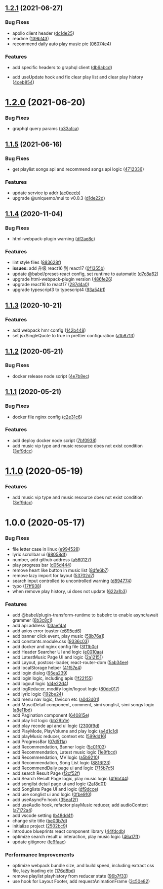 ## [1.2.1](https://github.com/uniquemo/react-netease-music/compare/v1.2.0...v1.2.1) (2021-06-27)

### Bug Fixes

- apollo client header ([dc1de25](https://github.com/uniquemo/react-netease-music/commit/dc1de255ae2676dda7a9f720f5923ebe03139a6e))
- readme ([139bf43](https://github.com/uniquemo/react-netease-music/commit/139bf4398cf22a92ad5293829ab03617932b8a9b))
- recommend daily auto play music pic ([06074e4](https://github.com/uniquemo/react-netease-music/commit/06074e4ea663878d3c6da0e679078991d718efa4))

### Features

- add specific headers to graphql client ([db6abcd](https://github.com/uniquemo/react-netease-music/commit/db6abcdc77cbdf60275bb0fdfc1ab23b38f551db))

- add useUpdate hook and fix clear play list and clear play history ([4ceb854](https://github.com/uniquemo/react-netease-music/commit/4ceb854d7179c09caaf129e2066f40a0aee49a5f))

# [1.2.0](https://github.com/uniquemo/react-netease-music/compare/v1.1.6...v1.2.0) (2021-06-20)

### Bug Fixes

- graphql query params ([b33afca](https://github.com/uniquemo/react-netease-music/commit/b33afca9ca9d9d1dbbdfb24a92854e7d2bd9367a))

## [1.1.5](https://github.com/uniquemo/react-netease-music/compare/v1.1.4...v1.1.5) (2021-06-16)

### Bug Fixes

- get playlist songs api and recommend songs api logic ([4712336](https://github.com/uniquemo/react-netease-music/commit/471233697921555526f5523d7d199f95c638a20c))

### Features

- update service ip addr ([ac0eecb](https://github.com/uniquemo/react-netease-music/commit/ac0eecb384876c518791a817f95f1e944c302465))
- upgrade @uniquemo/mui to v0.0.3 ([d1de22d](https://github.com/uniquemo/react-netease-music/commit/d1de22deaaebb65fae02c479a8f20125424289d5))

## [1.1.4](https://github.com/uniquemo/react-netease-music/compare/v1.1.3...v1.1.4) (2020-11-04)

### Bug Fixes

- html-webpack-plugin warning ([df2ae8c](https://github.com/uniquemo/react-netease-music/commit/df2ae8c544c586aeff47785dfaf1ed1bf3ccce46))

### Features

- lint style files ([883628f](https://github.com/uniquemo/react-netease-music/commit/883628f02658779f6111be13a7c63167e5d0f47e))
- **issues:** add 升级 react16 到 react17 ([0f1355b](https://github.com/uniquemo/react-netease-music/commit/0f1355b309773f52b2c7754f64f30fe5902150e2))
- update @babel/preset-react config, set runtime to automatic ([d7c8a62](https://github.com/uniquemo/react-netease-music/commit/d7c8a622f641b1306ca7c4ee5023ad48eb6428a3))
- upgrade html-webpack-plugin version ([486fe26](https://github.com/uniquemo/react-netease-music/commit/486fe26cdd1b39962c3606e78e3fe856b22df3fc))
- upgrade react16 to react17 ([287d4a0](https://github.com/uniquemo/react-netease-music/commit/287d4a0728d3038d2df99e7359d29f7e29bee083))
- upgrade typescript3 to typescript4 ([93a54b1](https://github.com/uniquemo/react-netease-music/commit/93a54b1d6415a5cb90aa2dcc78229abfa4fcf773))

## [1.1.3](https://github.com/uniquemo/react-netease-music/compare/v1.1.2...v1.1.3) (2020-10-21)

### Features

- add webpack hmr config ([142b448](https://github.com/uniquemo/react-netease-music/commit/142b44824949c6a2a20099443f2120b3be39eb1d))
- set jsxSingleQuote to true in prettier configuration ([a1b8713](https://github.com/uniquemo/react-netease-music/commit/a1b87135aeda54df19b73c4f5e2425cff61a6222))

## [1.1.2](https://github.com/uniquemo/react-netease-music/compare/v1.1.1...v1.1.2) (2020-05-21)

### Bug Fixes

- docker release node script ([4e7b8ec](https://github.com/uniquemo/react-netease-music/commit/4e7b8ecd1c51602e23dac32ea5657b04a15e608b))

## [1.1.1](https://github.com/uniquemo/react-netease-music/compare/v1.0.1...v1.1.1) (2020-05-21)

### Bug Fixes

- docker file nginx config ([c2e31c6](https://github.com/uniquemo/react-netease-music/commit/c2e31c69bf6693dcb2ffe425386157e41d8f97f7))

### Features

- add deploy docker node script ([7bf0938](https://github.com/uniquemo/react-netease-music/commit/7bf0938f9481022ec0ba21d0e5f932a3f5a0f348))
- add music vip type and music resource does not exist condition ([3ef9dcc](https://github.com/uniquemo/react-netease-music/commit/3ef9dccf3a8cc4723e72a76724c613a55cea75e1))

# [1.1.0](https://github.com/uniquemo/react-netease-music/compare/v1.0.1...v1.1.0) (2020-05-19)

### Features

- add music vip type and music resource does not exist condition ([3ef9dcc](https://github.com/uniquemo/react-netease-music/commit/3ef9dccf3a8cc4723e72a76724c613a55cea75e1))

# 1.0.0 (2020-05-17)

### Bug Fixes

- file letter case in linux ([e994528](https://github.com/uniquemo/react-netease-music/commit/e994528fda5ef62675525b6ac37613c96c5b802d))
- lyric scrollbar ui ([98058df](https://github.com/uniquemo/react-netease-music/commit/98058dfe8bc4a5b0b79070617d674df3790ae69a))
- number, add github address ([a560127](https://github.com/uniquemo/react-netease-music/commit/a56012777819790c0455701b3754570e3f50bd1c))
- play progress bar ([d05d444](https://github.com/uniquemo/react-netease-music/commit/d05d4448dcabd03d84523b3fb203485d5012cc68))
- remove heart like button in music list ([8dfe6b7](https://github.com/uniquemo/react-netease-music/commit/8dfe6b70cc2441da730217548947802a96e0a344))
- remove lazy import for layout ([53702d7](https://github.com/uniquemo/react-netease-music/commit/53702d7ab49774421473a7ad4480a8ff75232b47))
- search input controlled to uncontrolled warning ([d894774](https://github.com/uniquemo/react-netease-music/commit/d89477468540a55db235f03d24da204773e7d32d))
- typo ([17ff938](https://github.com/uniquemo/react-netease-music/commit/17ff9389be556f4ad0914f9b0eaadb4b28e2a53e))
- when remove play history, ui does not update ([622a1b3](https://github.com/uniquemo/react-netease-music/commit/622a1b388f08f7be32a66d0a9f02b8f82bf27128))

### Features

- add @babel/plugin-transform-runtime to babelrc to enable async/await grammer ([6b3c8c1](https://github.com/uniquemo/react-netease-music/commit/6b3c8c15b9b6f5345ea02267d9fc73ceb309967f))
- add api address ([03aef4a](https://github.com/uniquemo/react-netease-music/commit/03aef4a13b28e27e9df1560ea32df48f0221f821))
- add axios error toaster ([e695ed6](https://github.com/uniquemo/react-netease-music/commit/e695ed6eeb074e2f0327d197858375a2cd794679))
- add banner click event, play music ([58b76a1](https://github.com/uniquemo/react-netease-music/commit/58b76a107dcf747212b989aac090ea16ff07fe7d))
- add constants.module.css ([9336c03](https://github.com/uniquemo/react-netease-music/commit/9336c031f96d6efc8a183d69dace1fbde57efff4))
- add docker and nginx config file ([3f11b0c](https://github.com/uniquemo/react-netease-music/commit/3f11b0c085484c877f8bf843584d376ed7a17efd))
- add Header Searcher UI and logic ([e0010aa](https://github.com/uniquemo/react-netease-music/commit/e0010aa5575d93becc2bfd4cbcbbaf1e668743ad))
- add LatestMusic Page UI and logic ([2a12151](https://github.com/uniquemo/react-netease-music/commit/2a12151e82b6537426eb920d2275d915fdfa086d))
- add Layout, postcss-loader, react-router-dom ([5ab34ee](https://github.com/uniquemo/react-netease-music/commit/5ab34ee07d0154f1f8d176d0358d273ec3e070c1))
- add localStorage helper ([41f57e4](https://github.com/uniquemo/react-netease-music/commit/41f57e49e719c267f0e85ad78b41b9b7331bd723))
- add login dialog ([95ea239](https://github.com/uniquemo/react-netease-music/commit/95ea239fb943d6f9300acb8690f6a11640c48778))
- add login logic, including apis ([1f22155](https://github.com/uniquemo/react-netease-music/commit/1f22155be29a416d9fba0257c74aedf9557a546a))
- add logout logic ([d4e22d4](https://github.com/uniquemo/react-netease-music/commit/d4e22d429533dbfc9b1ac9a7236fca66a4f4c78b))
- add logReducer, modify login/logout logic ([80de017](https://github.com/uniquemo/react-netease-music/commit/80de0174a525acd4311892d438f0e002933491ed))
- add lyric logic ([192be24](https://github.com/uniquemo/react-netease-music/commit/192be24d6097676d9a5c4669709a312daac1d814))
- add menu nav logic, favicon etc ([a0d3d01](https://github.com/uniquemo/react-netease-music/commit/a0d3d01b93dffa5165ae2a90b4f02fd68e27296f))
- add MusciDetail component, comment, simi songlist, simi songs logic ([a8e11bd](https://github.com/uniquemo/react-netease-music/commit/a8e11bdf5e360fd7a630a2536a4fcf912dde7f33))
- add Pagination component ([640815e](https://github.com/uniquemo/react-netease-music/commit/640815e0885044414c1723432b109f233d336415))
- add play list logic ([bb29b1e](https://github.com/uniquemo/react-netease-music/commit/bb29b1eca27e980f58c88e3b120f21c590fd1c2c))
- add play recode api and ui logic ([2300f9d](https://github.com/uniquemo/react-netease-music/commit/2300f9d99e38ef045dfd0eed8604f7f42f232d18))
- add PlayMode, PlayVolume and play logic ([a4d1c1d](https://github.com/uniquemo/react-netease-music/commit/a4d1c1d2c1436ff52900d9911c9229f413cb28e5))
- add playMusic reducer, context etc ([599dd16](https://github.com/uniquemo/react-netease-music/commit/599dd167ee1013127838dc48e2cb578951455601))
- add ProgressBar ([07d511a](https://github.com/uniquemo/react-netease-music/commit/07d511acb67ef33cfc4fd93df6f926b1aa50460c))
- add Recommendation, Banner logic ([5c01f03](https://github.com/uniquemo/react-netease-music/commit/5c01f03df4d73afa156530aaaac76aac25fb45f7))
- add Recommendation, Latest music logic ([1e8fbcd](https://github.com/uniquemo/react-netease-music/commit/1e8fbcd486f804ec6ad580d96b62d81470f5179a))
- add Recommendation, MV logic ([a5b9210](https://github.com/uniquemo/react-netease-music/commit/a5b9210b359c11530ed7a93235d08f2c5c9deb46))
- add Recommendation, Song List logic ([8816f23](https://github.com/uniquemo/react-netease-music/commit/8816f238653a2da0d34108f5e140bfdb9f70b622))
- add RecommendDaily page ui and logic ([715b7c5](https://github.com/uniquemo/react-netease-music/commit/715b7c5ff2b2fb820e3ee47e368981038dab2900))
- add search Result Page ([f2cf52f](https://github.com/uniquemo/react-netease-music/commit/f2cf52f9be4c3d5b4808c6795dd6ef1abf03db68))
- add Search Result Page logic, play music logic ([4f6bf44](https://github.com/uniquemo/react-netease-music/commit/4f6bf44b4cd92992fbd4644fd342d3005cf8892b))
- add songlist detail page ui and logic ([2af8d01](https://github.com/uniquemo/react-netease-music/commit/2af8d017e6b942eb37d5151bf40828a238cbb5f6))
- add Songlists Page UI and logic ([df9dcce](https://github.com/uniquemo/react-netease-music/commit/df9dcceb451403c6a524b9379d1656377ef0cc14))
- add use songlist ui and logic ([0fbe910](https://github.com/uniquemo/react-netease-music/commit/0fbe910d1027fdc7b3f7bc0fcc4be5587ee03fa5))
- add useAsyncFn hook ([35eaf2f](https://github.com/uniquemo/react-netease-music/commit/35eaf2fd7392faa835e43d04503572087105f887))
- add useAudio hook, refactor playMusic reducer, add audioContext ([a7172a4](https://github.com/uniquemo/react-netease-music/commit/a7172a4018855ca59263df23d36328afe855a104))
- add vscode setting ([b48dd4f](https://github.com/uniquemo/react-netease-music/commit/b48dd4f3d197ec31139f13af02cb6a3265867252))
- change site title ([be03b7d](https://github.com/uniquemo/react-netease-music/commit/be03b7df7d3068f1296d24dc2562d6508d515600))
- initialize project ([2502bc9](https://github.com/uniquemo/react-netease-music/commit/2502bc90735dbb84b5b8efc19776167db769828f))
- introduce blueprints react component library ([44fdcdb](https://github.com/uniquemo/react-netease-music/commit/44fdcdbe6ce476b63c887b08aa707f6102404707))
- optimize search result ui interaction, play music logic ([46a17ff](https://github.com/uniquemo/react-netease-music/commit/46a17ff89d9cbd7e061e29f926297b58688abe63))
- update gitignore ([fe9faac](https://github.com/uniquemo/react-netease-music/commit/fe9faac6957f74ad8c26a090eedfe5b07d8789fa))

### Performance Improvements

- optimize webpack bundle size, and build speed, including extract css file, lazy loading etc ([176d8bd](https://github.com/uniquemo/react-netease-music/commit/176d8bd2a46df4d69cf301369a58ade9cd8ceab6))
- remove playlist playhistory from reducer state ([96b7f33](https://github.com/uniquemo/react-netease-music/commit/96b7f33c1a5bc54a811c21a01d326f6723969480))
- use hook for Layout Footer, add requestAnimationFrame ([3c50e82](https://github.com/uniquemo/react-netease-music/commit/3c50e82a5576a07e853ca0d243a272ca63eaec58))
